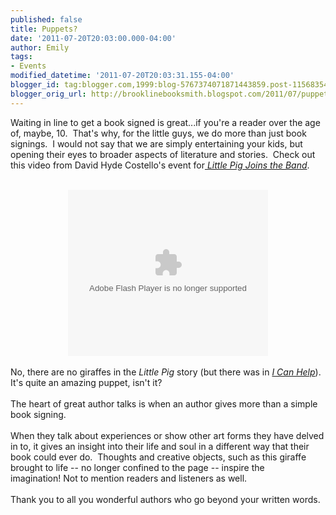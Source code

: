 ```yaml
---
published: false
title: Puppets?
date: '2011-07-20T20:03:00.000-04:00'
author: Emily
tags:
- Events
modified_datetime: '2011-07-20T20:03:31.155-04:00'
blogger_id: tag:blogger.com,1999:blog-5767374071871443859.post-1156835461650293174
blogger_orig_url: http://brooklinebooksmith.blogspot.com/2011/07/puppets.html
---
```


Waiting in line to get a book signed is great...if you're&nbsp;a reader over the age of, maybe, 10.&nbsp; That's why, for the little guys, we do more than just book signings.&nbsp; I would not say that we are simply entertaining your kids, but opening their eyes to broader aspects of literature and stories.&nbsp; Check out this video from David Hyde Costello's event for<em><a href="http://www.brooklinebooksmith-shop.com/book/9781580892643"> Little Pig Joins the Band</a></em>.&nbsp; <br /><br /><div class="separator" style="clear: both; text-align: center;"><object width="320" height="266" class="BLOG_video_class" id="BLOG_video-cb922dc9304c86f5" classid="clsid:D27CDB6E-AE6D-11cf-96B8-444553540000" codebase="http://download.macromedia.com/pub/shockwave/cabs/flash/swflash.cab#version=6,0,40,0"><param name="movie" value="//www.youtube.com/get_player"><param name="bgcolor" value="#FFFFFF"><param name="allowfullscreen" value="true"><param name="flashvars" value="flvurl=http://redirector.googlevideo.com/videoplayback?id%3Dcb922dc9304c86f5%26itag%3D5%26source%3Dblogger%26app%3Dblogger%26cmo%3Dsensitive_content%253Dyes%26ip%3D0.0.0.0%26ipbits%3D0%26expire%3D1451299850%26sparams%3Did,itag,source,ip,ipbits,expire%26signature%3DA62FC4A35B6F775FFF815E736B43099B1390035B.1259584C34F43836A0BF5D059CE4FE310BDBAFD4%26key%3Dck2&amp;iurl=http://video.google.com/ThumbnailServer2?app%3Dblogger%26contentid%3Dcb922dc9304c86f5%26offsetms%3D5000%26itag%3Dw160%26sigh%3DQuAN3gftEFaxbB-PP5XyetJIk7I&amp;autoplay=0&amp;ps=blogger"><embed src="//www.youtube.com/get_player" type="application/x-shockwave-flash" width="320" height="266" bgcolor="#FFFFFF" flashvars="flvurl=http://redirector.googlevideo.com/videoplayback?id%3Dcb922dc9304c86f5%26itag%3D5%26source%3Dblogger%26app%3Dblogger%26cmo%3Dsensitive_content%253Dyes%26ip%3D0.0.0.0%26ipbits%3D0%26expire%3D1451299850%26sparams%3Did,itag,source,ip,ipbits,expire%26signature%3DA62FC4A35B6F775FFF815E736B43099B1390035B.1259584C34F43836A0BF5D059CE4FE310BDBAFD4%26key%3Dck2&iurl=http://video.google.com/ThumbnailServer2?app%3Dblogger%26contentid%3Dcb922dc9304c86f5%26offsetms%3D5000%26itag%3Dw160%26sigh%3DQuAN3gftEFaxbB-PP5XyetJIk7I&autoplay=0&ps=blogger" allowFullScreen="true" /></object></div><br />No, there are no giraffes in the<em> Little Pig</em> story (but there was in <em><a href="http://www.brooklinebooksmith-shop.com/book/9780374335267">I Can Help</a></em>).&nbsp; It's quite an amazing puppet, isn't it?<br /><br />The heart of great author talks is when an author&nbsp;gives more than a simple book&nbsp;signing.<br /><br />When they talk about experiences or show other art forms they have delved in to, it gives an&nbsp;insight into their life and soul in a different way that their book could ever&nbsp;do.&nbsp; Thoughts and creative objects, such as this giraffe brought to life -- no longer confined to the page -- inspire the imagination!&nbsp;Not to mention readers and listeners as well.<br /><br />Thank you to all you wonderful authors who go beyond your written words.